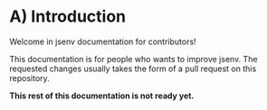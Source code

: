 # A) Introduction

Welcome in jsenv documentation for contributors!

This documentation is for people who wants to improve jsenv. The requested changes usually takes the form of a pull request on this repository.

**This rest of this documentation is not ready yet.**
